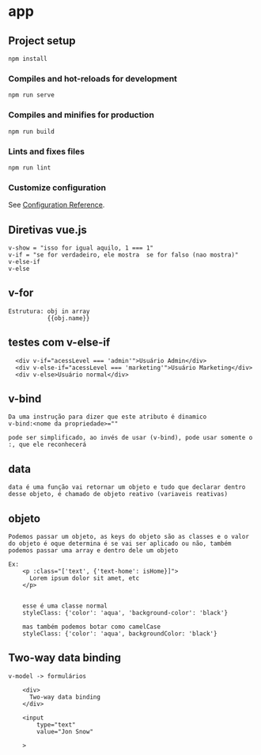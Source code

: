 # app

## Project setup
```
npm install
```

### Compiles and hot-reloads for development
```
npm run serve
```

### Compiles and minifies for production
```
npm run build
```

### Lints and fixes files
```
npm run lint
```

### Customize configuration
See [Configuration Reference](https://cli.vuejs.org/config/).





## Diretivas vue.js
```
v-show = "isso for igual aquilo, 1 === 1"
v-if = "se for verdadeiro, ele mostra  se for falso (nao mostra)"
v-else-if
v-else
```

## v-for
```
Estrutura: obj in array
           {{obj.name}}
```
## testes com v-else-if
```
  <div v-if="acessLevel === 'admin'">Usuário Admin</div>
  <div v-else-if="acessLevel === 'marketing'">Usuário Marketing</div>
  <div v-else>Usuário normal</div>
```

## v-bind
```
Da uma instrução para dizer que este atributo é dinamico
v-bind:<nome da propriedade>=""

pode ser simplificado, ao invés de usar (v-bind), pode usar somente o :, que ele reconhecerá
```

## data
```
data é uma função vai retornar um objeto e tudo que declarar dentro desse objeto, é chamado de objeto reativo (variaveis reativas)
```

## objeto
```
Podemos passar um objeto, as keys do objeto são as classes e o valor do objeto é oque determina é se vai ser aplicado ou não, também podemos passar uma array e dentro dele um objeto

Ex:
    <p :class="['text', {'text-home': isHome}]">
      Lorem ipsum dolor sit amet, etc
    </p>


    esse é uma classe normal
    styleClass: {'color': 'aqua', 'background-color': 'black'}
    
    mas também podemos botar como camelCase
    styleClass: {'color': 'aqua', backgroundColor: 'black'}
```

## Two-way data binding
```
v-model -> formulários

    <div>
      Two-way data binding
    </div>

    <input
        type="text"
        value="Jon Snow"

    >
```